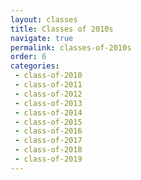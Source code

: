 ```yaml
---
layout: classes
title: Classes of 2010s
navigate: true
permalink: classes-of-2010s
order: 6
categories:
 - class-of-2010
 - class-of-2011
 - class-of-2012
 - class-of-2013
 - class-of-2014
 - class-of-2015
 - class-of-2016
 - class-of-2017
 - class-of-2018
 - class-of-2019
---
```

